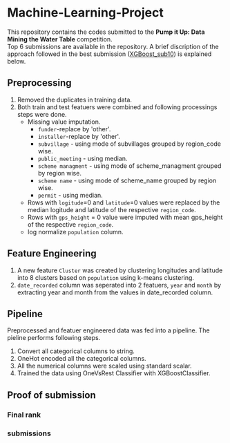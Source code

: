 # Machine-Learning-Project
This repository contains the codes submitted to the <b>Pump it Up: Data Mining the Water Table</b> competition.
<br>Top 6 submissions are available in the repository. A brief discription of the approach followed in the best submission ([XGBoost_sub10](XGBoost_sub10.ipynb)) is explained below.

## Preprocessing
1. Removed the duplicates in training data.
2. Both train and test featuers were combined and following processings steps were done.
   * Missing value imputation.
     * ```funder```-replace by 'other'.
     * ```installer```-replace by 'other'.
     * ```subvillage``` - using mode of subvillages grouped by region_code wise.
     * ```public_meeting``` - using median.
     * ```scheme managment``` - using mode of scheme_managment grouped by region wise.
     * ```scheme name``` - using mode of scheme_name grouped by region wise.
     * ```permit``` - using median.
   * Rows with ```logitude```=0 and ```latitude```=0 values were replaced by the median logitude and latitude of the respective ```region_code```.
   * Rows with ```gps_height``` = 0 value were imputed with mean gps_height of the respective ```region_code```.
   * log normalize ```population``` column.

## Feature Engineering
1. A new feature ```Cluster``` was created by clustering longitudes and latitude into 8 clusters based on ```population``` using k-means clustering.
2. ```date_recorded``` column was seperated into 2 featuers, ```year``` and ```month``` by extracting year and month from the values in date_recorded column.

## Pipeline
Preprocessed and featuer engineered data was fed into a pipeline. The pieline performs following steps.
1. Convert all categorical columns to string.
2. OneHot encoded all the categorical columns.
3. All the numerical columns were scaled using standard scalar.
4. Trained the data using OneVsRest Classifier with XGBoostClassifier.

## Proof of submission
### Final rank
### submissions

